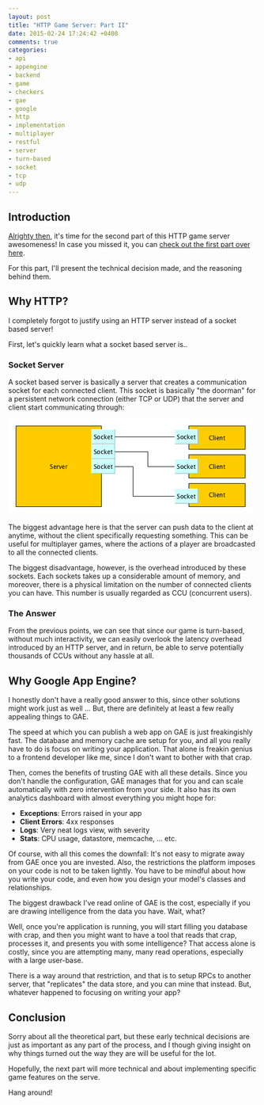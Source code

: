 ```yaml
---
layout: post
title: "HTTP Game Server: Part II"
date: 2015-02-24 17:24:42 +0400
comments: true
categories: 
- api
- appengine
- backend
- game
- checkers
- gae
- google
- http
- implementation
- multiplayer
- restful
- server
- turn-based
- socket
- tcp
- udp
---
```


## Introduction

[Alrighty then](https://www.youtube.com/watch?v=0tJGk4ofc18), it's time for the second part of this HTTP game server awesomeness! In case you missed it, you can [check out the first part over here](http://mazyod.com/blog/2015/02/17/http-game-server-part-i/).

For this part, I'll present the technical decision made, and the reasoning behind them.

## Why HTTP?

I completely forgot to justify using an HTTP server instead of a socket based server!

First, let's quickly learn what a socket based server is..

### Socket Server

A socket based server is basically a server that creates a communication socket for each connected client. This socket is basically "the doorman" for a persistent network connection (either TCP or UDP) that the server and client start communicating through:

![image](/images/socket-diagram.png)

The biggest advantage here is that the server can push data to the client at anytime, without the client specifically requesting something. This can be useful for multiplayer games, where the actions of a player are broadcasted to all the connected clients.

The biggest disadvantage, however, is the overhead introduced by these sockets. Each sockets takes up a considerable amount of memory, and moreover, there is a physical limitation on the number of connected clients you can have. This number is usually regarded as CCU (concurrent users).

### The Answer

From the previous points, we can see that since our game is turn-based, without much interactivity, we can easily overlook the latency overhead introduced by an HTTP server, and in return, be able to serve potentially thousands of CCUs without any hassle at all.

## Why Google App Engine?

I honestly don't have a really good answer to this, since other solutions might work just as well ... But, there are definitely at least a few really appealing things to GAE.

The speed at which you can publish a web app on GAE is just freakingishly fast. The database and memory cache are setup for you, and all you really have to do is focus on writing your application. That alone is freakin genius to a frontend developer like me, since I don't want to bother with that crap.

Then, comes the benefits of trusting GAE with all these details. Since you don't handle the configuration, GAE manages that for you and can scale automatically with zero intervention from your side. It also has its own analytics dashboard with almost everything you might hope for:

+ __Exceptions__: Errors raised in your app
+ __Client Errors__: 4xx responses
+ __Logs__: Very neat logs view, with severity
+ __Stats__: CPU usage, datastore, memcache, ... etc.

Of course, with all this comes the downfall: It's not easy to migrate away from GAE once you are invested. Also, the restrictions the platform imposes on your code is not to be taken lightly. You have to be mindful about how you write your code, and even how you design your model's classes and relationships.

The biggest drawback I've read online of GAE is the cost, especially if you are drawing intelligence from the data you have. Wait, what?

Well, once you're application is running, you will start filling you database with crap, and then you might want to have a tool that reads that crap, processes it, and presents you with some intelligence? That access alone is costly, since you are attempting many, many read operations, especially with a large user-base. 

There is a way around that restriction, and that is to setup RPCs to another server, that "replicates" the data store, and you can mine that instead. But, whatever happened to focusing on writing your app?

## Conclusion

Sorry about all the theoretical part, but these early technical decisions are just as important as any part of the process, and I though giving insight on why things turned out the way they are will be useful for the lot.

Hopefully, the next part will more technical and about implementing specific game features on the serve.

Hang around!
